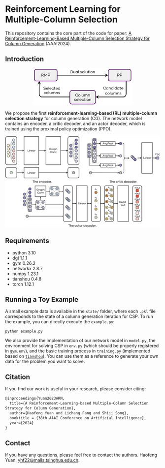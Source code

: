 # Reinforcement Learning for Multiple-Column Selection

This repository contains the core part of the code for paper: [A Reinforcement-Learning-Based Multiple-Column Selection Strategy for Column Generation](https://arxiv.org/abs/2312.14213) (AAAI2024).

## Introduction

<p align="center">
    <img src="fig/column_generation.png" width= "320">
</p>


We propose the first **reinforcement-learning-based (RL) multiple-column selection strategy** for column generation (CG). The network model contains an encoder, a critic decoder, and an actor decoder, which is trained using the proximal policy optimization (PPO).

<p align="center">
    <img src="fig/neural_network.png" width= "720">
</p>


## Requirements

- python 3.10
- dgl 1.1.1
- gym 0.26.2
- networkx 2.8.7
- numpy 1.23.1
- tianshou 0.4.8
- torch 1.12.1

## Running a Toy Example

A small example data is available in the `state/` folder, where each `.pkl` file corresponds to the state of a column generation iteration for CSP. To run the example, you can directly execute the `example.py`:

```
python example.py
```

We also provide the implementation of our network model in `model.py`, the environment for solving CSP in `env.py` (which should be properly registered in `gym.env`), and the basic training process in `training.py` (implemented based on [`tianshou`](https://tianshou.readthedocs.io/en/stable/)). You can use them as a reference to generate your own data for the problem you want to solve.

## Citation

If you find our work is useful in your research, please consider citing:

```
@inproceedings{Yuan2023ARM,
  title={A Reinforcement-Learning-based Multiple-Column Selection Strategy for Column Generation},
  author={Haofeng Yuan and Lichang Fang and Shiji Song},
  booktitle = {38th AAAI Conference on Artificial Intelligence},
  year={2024}
}
```

## Contact
If you have any questions, please feel free to contact the authors. Haofeng Yuan: yhf22@mails.tsinghua.edu.cn.
